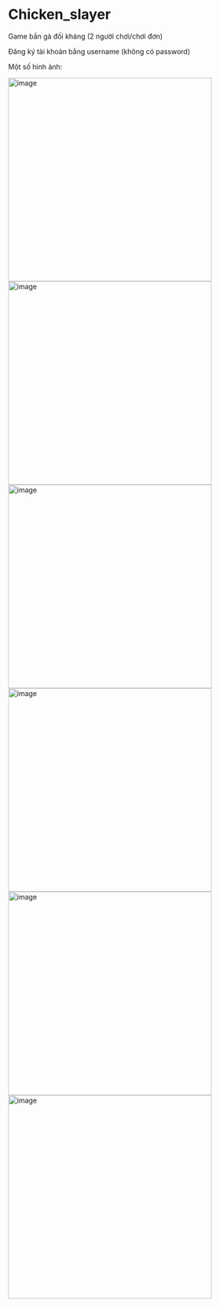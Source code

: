 # Chicken_slayer
Game bắn gà đối kháng (2 người chơi/chơi đơn)

Đăng ký tài khoản bằng username (không có password)

Một số hình ảnh:

<img width="414" alt="image" src="https://github.com/DuongNgoKhanh/Chicken_slayer/assets/108381886/ee9c378f-5f07-403a-b32b-ef869897b262">

<img width="414" alt="image" src="https://github.com/DuongNgoKhanh/Chicken_slayer/assets/108381886/5bcdba01-dc21-454e-964d-b7016dbf3cee">

<img width="414" alt="image" src="https://github.com/DuongNgoKhanh/Chicken_slayer/assets/108381886/907a8b03-4b53-4435-8cfa-adc06baa9fa0">

<img width="414" alt="image" src="https://github.com/DuongNgoKhanh/Chicken_slayer/assets/108381886/ed36f937-c559-4db4-8c13-df34e5d069fa">

<img width="414" alt="image" src="https://github.com/DuongNgoKhanh/Chicken_slayer/assets/108381886/d3df62dd-656b-49f7-85d5-c779db6ff562">

<img width="414" alt="image" src="https://github.com/DuongNgoKhanh/Chicken_slayer/assets/108381886/d7ea7203-63e2-48fd-8107-e3d6fe6b5d1a">



